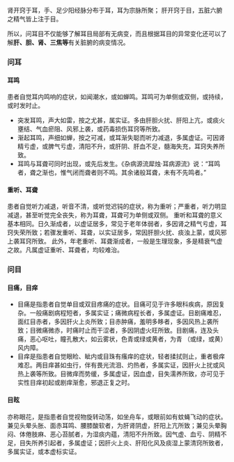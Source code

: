肾开窍于耳，手、足少阳经脉分布于耳，耳为宗脉所聚；
肝开窍于目，五脏六腑之精气皆上注于目。

所以，问耳目不仅能够了解耳目局部有无病变，而且根据耳目的异常变化还可以了解**肝、胆、肾、三焦等**有关脏腑的病变情况。

### 问耳
#### 耳鸣
患者自觉耳内鸣响的症状，如闻潮水，或如蝉鸣。耳鸣可为单侧或双侧，或持续，或时发时止。

- 突发耳鸣，声大如雷，按之尤甚，属实证。多由肝胆火扰、肝阳上亢，或痰火壅结、气血瘀阻、风邪上袭，或药毒损伤耳窍等所致。
- 渐起耳鸣，声细如蝉，按之可减，或耳渐失聪而听力减退，多属虚证。可因肾精亏虚，或脾气亏虚，清阳不升，或肝阴、肝血不足，髓海失充，耳窍失养所致。
- 耳鸣与耳聋可同时出现，或先后发生。《杂病源流犀烛·耳病源流》说：“耳鸣者，聋之渐也，惟气闭而聋者则不鸣。其余诸般耳聋，未有不先鸣者。”

#### 重听、耳聋
患者自觉听力减退，听音不清，或听觉迟钝的症状，称为重听；严重者，听力明显减退，甚至听觉完全丧失，称为耳聋，耳聋可为单侧或双侧。
重听和耳聋的意义基本相同。日久渐成者，以虚证居多，常见于老年体弱者，多因肾之精气亏虚，耳窍失荣所致；若骤发重听、耳聋，以实证居多，常因肝胆火扰、痰浊上蒙，或风邪上袭耳窍所致。
此外，年老重听、耳聋渐成者，一般是生理现象，多是精衰气虚之故。凡属虚证重听、耳聋者，均较难治。


### 问目
#### 目痛，目痒
- 目痛是指患者自觉单目或双目疼痛的症状。目痛可见于许多眼科疾病，原因复杂。一般痛剧病程短者，多属实证；痛微病程长者，多属虚证。目剧痛难忍，面红目赤者，多因肝火上炎所致；目赤肿痛，羞明多眵者，多因风热上袭所致；目微痛微赤，时痛时止而干涩者，多因阴虚火旺所致。目剧痛，连及头痛，恶心呕吐，瞳孔散大，如云雾状，色青或绿或黄者，为青 （或绿，或黄）风内障。
- 目痒是指患者自觉眼睑、眦内或目珠有瘙痒的症状，轻者揉拭则止，重者极痒难忍。两目痒甚如虫行，伴有畏光流泪、灼热者，多属实证，因肝火上扰或风热上袭等所致。目微痒而势缓，多属虚证，因血虚，目失濡养所致，亦可见于实性目痒初起或剧痒渐愈，邪退正复之时。

#### 目眩
亦称眼花，是指患者自觉视物旋转动荡，如坐舟车，或眼前如有蚊蝇飞动的症状。兼见头晕头胀、面赤耳鸣、腰膝酸软者，为肝肾阴虚，肝阳上亢所致；兼见头晕胸闷、体倦肢麻、恶心苔腻者，为湿痰内蕴，清阳不升所致。因气虚、血亏、阴精不足，目失所养引起者，多属虚证；因肝火上炎、肝阳化风及痰湿上蒙清窍所致者，多属实证，或本虚标实证。































